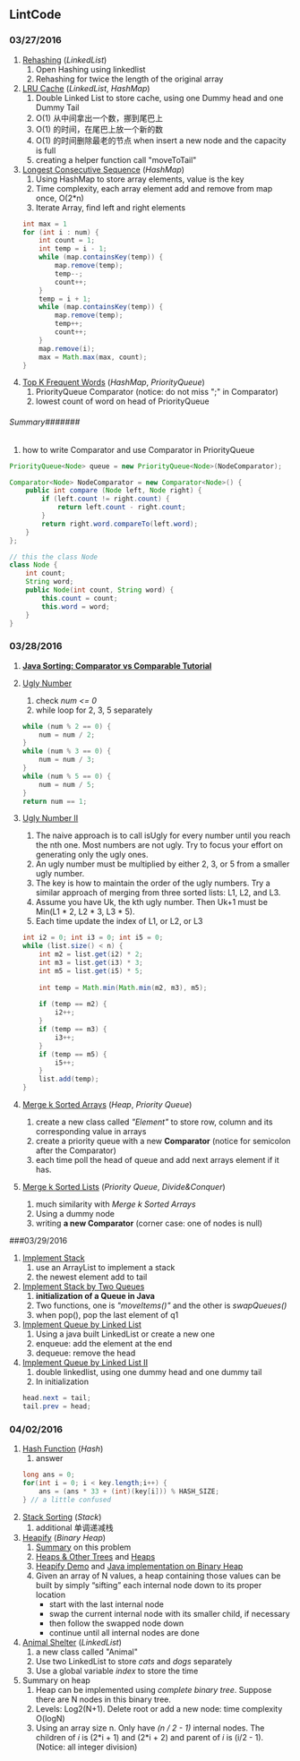 ## LintCode

### 03/27/2016
1. [Rehashing](http://www.lintcode.com/en/problem/rehashing/#) (_*LinkedList*_)
    1. Open Hashing using linkedlist
    2. Rehashing for twice the length of the original array
2. [LRU Cache](http://www.lintcode.com/en/problem/lru-cache/#) (_*LinkedList*_, _*HashMap*_)
    1. Double Linked List to store cache, using one Dummy head and one Dummy Tail
    2. O(1) 从中间拿出一个数，挪到尾巴上
    3. O(1) 的时间，在尾巴上放一个新的数
    4. O(1) 的时间删除最老的节点 when insert a new node and the capacity is full
    5. creating a helper function call "moveToTail"
3. [Longest Consecutive Sequence](http://www.lintcode.com/en/problem/longest-consecutive-sequence/) (*HashMap*)
    1. Using HashMap to store array elements, value is the key
    2. Time complexity, each array element add and remove from map once, O(2*n)
    3. Iterate Array, find left and right elements 
    ```java
    int max = 1
    for (int i : num) {
        int count = 1;
        int temp = i - 1;
        while (map.containsKey(temp)) {
            map.remove(temp);
            temp--;
            count++;
        }
        temp = i + 1;
        while (map.containsKey(temp)) {
            map.remove(temp);
            temp++;
            count++;
        }
        map.remove(i);
        max = Math.max(max, count);
    }
    ```
4. [Top K Frequent Words](http://www.lintcode.com/en/problem/top-k-frequent-words/#) (*HashMap*, *PriorityQueue*)
    1. PriorityQueue Comparator (notice: do not miss ";" in Comparator)
    2. lowest count of word on head of PriorityQueue

###### *Summary*#######
1. how to write Comparator and use Comparator in PriorityQueue
```java
PriorityQueue<Node> queue = new PriorityQueue<Node>(NodeComparator);

Comparator<Node> NodeComparator = new Comparator<Node>() {
    public int compare (Node left, Node right) {
        if (left.count != right.count) {
            return left.count - right.count;
        }
        return right.word.compareTo(left.word);
    }
};

// this the class Node
class Node {
    int count;
    String word;
    public Node(int count, String word) {
        this.count = count;
        this.word = word;
    }
}
```

### 03/28/2016
1. **[Java Sorting: Comparator vs Comparable Tutorial](http://www.digizol.com/2008/07/java-sorting-comparator-vs-comparable.html)**
1. [Ugly Number](http://www.lintcode.com/en/problem/ugly-number/#)
    1. check *num <= 0* 
    2. while loop for 2, 3, 5 separately
    ```java
    while (num % 2 == 0) {
        num = num / 2;
    }
    while (num % 3 == 0) {
        num = num / 3;
    }
    while (num % 5 == 0) {
        num = num / 5;
    }
    return num == 1;
    ```
2. [Ugly Number II](http://www.lintcode.com/en/problem/ugly-number-ii/)
    1. The naive approach is to call isUgly for every number until you reach the nth one. Most numbers are not ugly. Try to focus your effort on generating only the ugly ones.
    2. An ugly number must be multiplied by either 2, 3, or 5 from a smaller ugly number.
    3. The key is how to maintain the order of the ugly numbers. Try a similar approach of merging from three sorted lists: L1, L2, and L3.
    4. Assume you have Uk, the kth ugly number. Then Uk+1 must be Min(L1 * 2, L2 * 3, L3 * 5).
    5. Each time update the index of L1, or L2, or L3
    ```java
    int i2 = 0; int i3 = 0; int i5 = 0;
    while (list.size() < n) {
        int m2 = list.get(i2) * 2;
        int m3 = list.get(i3) * 3;
        int m5 = list.get(i5) * 5;
        
        int temp = Math.min(Math.min(m2, m3), m5);
        
        if (temp == m2) {
            i2++;
        }
        if (temp == m3) {
            i3++;
        }
        if (temp == m5) {
            i5++;
        }
        list.add(temp);
    }
    ```
3. [Merge k Sorted Arrays](http://www.lintcode.com/en/problem/merge-k-sorted-arrays/#) (*Heap*, *Priority Queue*)
    1. create a new class called _"Element"_ to store row, column and its corresponding value in arrays
    2. create a priority queue with a new **Comparator** (notice for semicolon after the Comparator)
    3. each time poll the head of queue and add next arrays element if it has.

4. [Merge k Sorted Lists](http://www.lintcode.com/en/problem/merge-k-sorted-lists/#) (*Priority Queue*, *Divide&Conquer*)
    1. much similarity with *Merge k Sorted Arrays*
    1. Using a dummy node 
    2. writing **a new Comparator** (corner case: one of nodes is null)

###03/29/2016
1. [Implement Stack](http://www.lintcode.com/en/problem/implement-stack/#)
    1. use an ArrayList to implement a stack
    2. the newest element add to tail
2. [Implement Stack by Two Queues](http://www.lintcode.com/en/problem/implement-stack-by-two-queues/)
    1. **initialization of a Queue in Java**
    2. Two functions, one is *"moveItems()"* and the other is *swapQueues()*
    3. when pop(), pop the last element of q1
3. [Implement Queue by Linked List](http://www.lintcode.com/en/problem/implement-queue-by-linked-list/)
    1. Using a java built LinkedList or create a new one
    2. enqueue: add the element at the end
    3. dequeue: remove the head
4. [Implement Queue by Linked List II](http://www.lintcode.com/en/problem/implement-queue-by-linked-list-ii/)
    1. double linkedlist, using one dummy head and one dummy tail
    2. In initialization
    ```java
    head.next = tail;
    tail.prev = head;
    ```
    
### 04/02/2016
1. [Hash Function](http://www.lintcode.com/en/problem/hash-function/) (*Hash*)
    1. answer
    ```java
    long ans = 0;
    for(int i = 0; i < key.length;i++) {
        ans = (ans * 33 + (int)(key[i])) % HASH_SIZE; 
    } // a little confused
    ```
2. [Stack Sorting](http://www.lintcode.com/en/problem/stack-sorting/) (*Stack*)
    1. additional 单调递减栈
3. [Heapify](http://www.lintcode.com/en/problem/heapify/#) (*Binary Heap*)
    1. [Summary](http://www.cnblogs.com/EdwardLiu/p/4279641.html) on this problem
    2. [Heaps & Other Trees](https://www.cs.cmu.edu/~tcortina/15-121sp10/Unit06B.pdf) and [Heaps](http://courses.cs.vt.edu/cs2604/spring02/Notes/C07.Heaps.pdf)
    3. [Heapify Demo](https://www.cs.princeton.edu/~wayne/kleinberg-tardos/pdf/DemoHeapify.pdf) and [Java implementation on Binary Heap](https://www.cs.cmu.edu/~adamchik/15-121/lectures/Binary%20Heaps/heaps.html)
    4. Given an array of N values, a heap containing those values can be built by simply “sifting” each internal node down to its proper location
        * start with the last internal node
        * swap the current internal node with its smaller child, if necessary
        * then follow the swapped node down
        * continue until all internal nodes are done
4. [Animal Shelter](http://www.lintcode.com/en/problem/animal-shelter/#) (*LinkedList*)
    1. a new class called "Animal"
    2. Use two LinkedList to store *cats* and *dogs* separately 
    3. Use a global variable *index* to store the time
5. Summary on heap
    1. Heap can be implemented using _*complete binary tree*_. Suppose there are N nodes in this binary tree.
    2. Levels: Log2(N+1). Delete root or add a new node: time complexity O(logN)
    3. Using an array size n. Only have *(n / 2 - 1)* internal nodes. The children of *i* is (2\*i + 1) and (2\*i + 2) and parent of *i* is (i/2 - 1). (Notice: all integer division)
        

